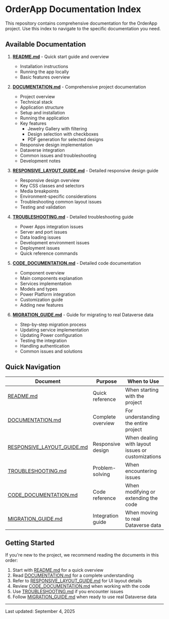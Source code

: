 # OrderApp Documentation Index

This repository contains comprehensive documentation for the OrderApp project. Use this index to navigate to the specific documentation you need.

## Available Documentation

1. [**README.md**](./README.md) - Quick start guide and overview
   - Installation instructions
   - Running the app locally
   - Basic features overview

2. [**DOCUMENTATION.md**](./DOCUMENTATION.md) - Comprehensive project documentation
   - Project overview
   - Technical stack
   - Application structure
   - Setup and installation
   - Running the application
   - Key features
     - Jewelry Gallery with filtering
     - Design selection with checkboxes
     - PDF generation for selected designs
   - Responsive design implementation
   - Dataverse integration
   - Common issues and troubleshooting
   - Development notes

3. [**RESPONSIVE_LAYOUT_GUIDE.md**](./RESPONSIVE_LAYOUT_GUIDE.md) - Detailed responsive design guide
   - Responsive design overview
   - Key CSS classes and selectors
   - Media breakpoints
   - Environment-specific considerations
   - Troubleshooting common layout issues
   - Testing and validation

3. [**TROUBLESHOOTING.md**](./TROUBLESHOOTING.md) - Detailed troubleshooting guide
   - Power Apps integration issues
   - Server and port issues
   - Data loading issues
   - Development environment issues
   - Deployment issues
   - Quick reference commands

4. [**CODE_DOCUMENTATION.md**](./CODE_DOCUMENTATION.md) - Detailed code documentation
   - Component overview
   - Main components explanation
   - Services implementation
   - Models and types
   - Power Platform integration
   - Customization guide
   - Adding new features

5. [**MIGRATION_GUIDE.md**](./MIGRATION_GUIDE.md) - Guide for migrating to real Dataverse data
   - Step-by-step migration process
   - Updating service implementation
   - Updating Power configuration
   - Testing the integration
   - Handling authentication
   - Common issues and solutions

## Quick Navigation

| Document | Purpose | When to Use |
|----------|---------|-------------|
| [README.md](./README.md) | Quick reference | When starting with the project |
| [DOCUMENTATION.md](./DOCUMENTATION.md) | Complete overview | For understanding the entire project |
| [RESPONSIVE_LAYOUT_GUIDE.md](./RESPONSIVE_LAYOUT_GUIDE.md) | Responsive design | When dealing with layout issues or customizations |
| [TROUBLESHOOTING.md](./TROUBLESHOOTING.md) | Problem-solving | When encountering issues |
| [CODE_DOCUMENTATION.md](./CODE_DOCUMENTATION.md) | Code reference | When modifying or extending the code |
| [MIGRATION_GUIDE.md](./MIGRATION_GUIDE.md) | Integration guide | When moving to real Dataverse data |

## Getting Started

If you're new to the project, we recommend reading the documents in this order:

1. Start with [README.md](./README.md) for a quick overview
2. Read [DOCUMENTATION.md](./DOCUMENTATION.md) for a complete understanding
3. Refer to [RESPONSIVE_LAYOUT_GUIDE.md](./RESPONSIVE_LAYOUT_GUIDE.md) for UI layout details
4. Review [CODE_DOCUMENTATION.md](./CODE_DOCUMENTATION.md) when working with the code
5. Use [TROUBLESHOOTING.md](./TROUBLESHOOTING.md) if you encounter issues
6. Follow [MIGRATION_GUIDE.md](./MIGRATION_GUIDE.md) when ready to use real Dataverse data

---

Last updated: September 4, 2025
